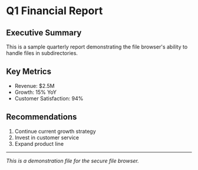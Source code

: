 # Q1 Financial Report

## Executive Summary

This is a sample quarterly report demonstrating the file browser's ability to handle files in subdirectories.

## Key Metrics

- Revenue: $2.5M
- Growth: 15% YoY
- Customer Satisfaction: 94%

## Recommendations 
  
1. Continue current growth strategy
2. Invest in customer service
3. Expand product line

---

*This is a demonstration file for the secure file browser.*
